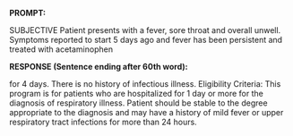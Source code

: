 **PROMPT:**

SUBJECTIVE Patient presents with a fever, sore throat and overall unwell. Symptoms reported to start 5 days ago and fever has been persistent and treated with acetaminophen

**RESPONSE (Sentence ending after 60th word):**

for 4 days. There is no history of infectious illness. Eligibility Criteria:  This program is for patients who are hospitalized for 1 day or more for the diagnosis of respiratory illness. Patient should be stable to the degree appropriate to the diagnosis and may have a history of mild fever or upper respiratory tract infections for more than 24 hours. 
